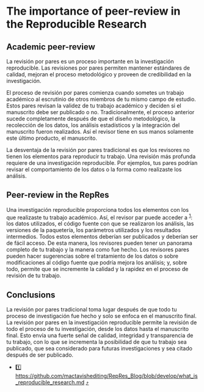 # The importance of peer-review in the Reproducible Research

## Academic peer-review

La revisión por pares es un proceso importante en la investigación reproducible. Las revisiones por pares permiten mantener
estándares de calidad, mejoran el proceso metodológico y proveen de credibilidad en la investigación.

El proceso de revisión por pares comienza cuando sometes un trabajo académico al escrutinio de otros miembros de tu mismo campo de estudio. Estos pares revisan la validez
de tu trabajo académico y deciden si el manuscrito debe ser publicado o no. Tradicionalmente, el proceso 
anterior sucede completamente después de que el diseño metodológico, la recolección de los
datos, los análisis estadísticos y la integración del manuscrito fueron realizados. Así el revisor
tiene en sus manos solamente este último producto, el manuscrito.

La desventaja de la revisión por pares tradicional es que los revisores no tienen los elementos para reproducir tu
trabajo. Una revisión más profunda requiere de una investigación reproducible. Por ejemplos, tus pares podrían 
revisar el comportamiento de los datos o la forma como realizaste los análisis. 

## Peer-review in the RepRes

Una investigación reproducible proporciona todos los elementos con los que realizaste tu trabajo académico. Así, el revisor par puede acceder a <sup id = "1">[1](#rep-res)</sup>: los datos utilizados, el
código fuente con que se realizaron los análisis, las versiones de la paquetería, los parámetros
utilizados y los resultados intermedios. Todos estos elementos deberían ser publicados y deberían
ser de fácil acceso. De esta manera, los revisores pueden tener un panorama completo de tu trabajo y
la manera como fue hecho. Los revisores pares pueden hacer sugerencias sobre el tratamiento de los datos o sobre modificaciones
al código fuente que podría mejora los análisis; y, sobre todo, permite que se incremente la calidad
y la rapidez en el proceso de revisión de tu trabajo.

## Conclusions

La revisión por pares tradicional toma lugar después de que todo tu proceso de investigación fue
hecho y solo se enfoca en el manuscrito final. La revisión por pares en la investigación
reproducible permite la revisión de todo el proceso de tu investigación, desde los datos hasta el
manuscrito final. Esto envía una fuerte señal de calidad, integridad y transparencia de tu trabajo,
con lo que se incrementa la posibilidad de que tu trabajo sea publicado, que sea considerado para
futuras investigaciones y sea citado después de ser publicado.

- <a name="rep-res">1️⃣</a> https://github.com/mactavishediting/RepRes_Blog/blob/develop/what_is_reproducible_research.md [⤴️](#1)
